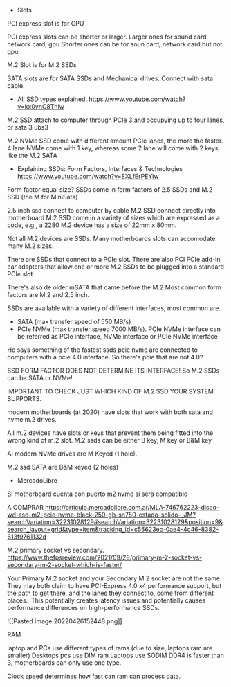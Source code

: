 - Slots

PCI express slot is for GPU

PCI express slots can be shorter or larger.
Larger ones for sound card, network card, gpu 
Shorter ones can be for soun card, network card but not gpu



M.2 Slot is for M.2 SSDs

SATA slots are for SATA SSDs and Mechanical drives. Connect with sata cable. 



- All SSD types explained. 
https://www.youtube.com/watch?v=kx0ynC8Thlw

M.2 SSD attach to computer through PCIe 3 and occupying up to four lanes, or sata 3 ubs3

M.2 NVMe SSD come with different amount PCIe lanes, the more the faster. 4 lane NVMe come with 1 key, whereas some 2 lane will come with 2 keys, like the M.2 SATA 


- Explaining SSDs: Form Factors, Interfaces & Technologies
https://www.youtube.com/watch?v=EXLfErPEYiw

Form factor equal size?
SSDs come in form factors of 2.5 SSDs and M.2 SSD (the M for MiniSata)

2.5 inch ssd connect to computer by cable
M.2 SSD connect directly into motherboard 
M.2 SSD come in a variety of sizes which are expressed as a code, e.g., a 2280 M.2 device has a size of 22mm x 80mm.

Not all M.2 devices are SSDs.
Many motherboards slots can accomodate many M.2 sizes. 

There are SSDs that connect to a PCIe slot. 
There are also PCI PCIe add-in car adapters that allow one or more M.2 SSDs to be plugged into a standard PCIe slot. 

There's also de older mSATA that came before the M.2
Most common form factors are M.2 and 2.5 inch.

SSDs are available with a variety of different interfaces, most common are. 
- SATA (max transfer speed of 550 MB/s)
- PCIe NVMe (max transfer speed 7000 MB/s). PCIe NVMe interface can be referred as PCIe interface, NVMe interface or PCIe NVMe interface

He says something of the fastest ssds pcie nvme are connected to computers with a pcie 4.0 interface. So there's pcie that are not 4.0?

SSD FORM FACTOR DOES NOT DETERMINE ITS INTERFACE!
So M.2 SSDs can be SATA or NVMe!

IMPORTANT TO CHECK JUST WHICH KIND OF M.2 SSD YOUR SYSTEM SUPPORTS. 

modern motherboards (at 2020) have slots that work with both sata and nvme m.2 drives. 

All m.2 devices have slots or keys that prevent them being fitted into the wrong kind of m.2 slot. 
M.2 ssds can be either B key, M key or B&M key

Al modern NVMe drives are M Keyed (1 hole).

M.2 ssd SATA are B&M keyed (2 holes)





- MercadoLibre

Si motherboard cuenta con puerto m2 nvme si sera compatible


A COMPRAR
https://articulo.mercadolibre.com.ar/MLA-746762223-disco-wd-ssd-m2-pcie-nvme-black-250-gb-sn750-estado-solido-_JM?searchVariation=32231028129#searchVariation=32231028129&position=9&search_layout=grid&type=item&tracking_id=c55623ec-0ae4-4c46-8382-613f9761132d




M.2 primary socket vs secondary. 
https://www.thefpsreview.com/2021/09/28/primary-m-2-socket-vs-secondary-m-2-socket-which-is-faster/


Your Primary M.2 socket and your Secondary M.2 socket are not the same.  They may both claim to have PCI-Express 4.0 x4 performance support, but the path to get there, and the lanes they connect to, come from different places.  This potentially creates latency issues and potentially causes performance differences on high-performance SSDs.





![[Pasted image 20220426152448.png]]


RAM

laptop and PCs use different types of rams (due to size, laptops ram are smaller)
Desktops pcs use DIM ram
Laptops use SODIM 
DDR4 is faster than 3, motherboards can only use one type. 


Clock speed determines how fast can ram can process data. 